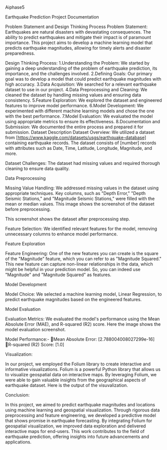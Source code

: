 Aiphase5

Earthquake Prediction Project Documentation

Problem Statement and Design Thinking Process
Problem Statement:
Earthquakes are natural disasters with devastating consequences. The ability to predict earthquakes and mitigate their impact is of paramount importance. This project aims to develop a machine learning model that predicts earthquake magnitudes, allowing for timely alerts and disaster preparedness.

Design Thinking Process:
1.Understanding the Problem: We started by gaining a deep understanding of the problem of earthquake prediction, its importance, and the challenges involved.
2.Defining Goals: Our primary goal was to develop a model that could predict earthquake magnitudes with high accuracy.
3.Data Acquisition: We searched for a relevant earthquake dataset to use in our project.
4.Data Preprocessing and Cleaning: We cleaned the dataset by handling missing values and ensuring data consistency.
5.Feature Exploration: We explored the dataset and engineered features to improve model performance.
6.Model Development: We experimented with different machine learning models and chose the one with the best performance.
7.Model Evaluation: We evaluated the model using appropriate metrics to ensure its effectiveness.
8.Documentation and Submission: We documented the entire process and prepared it for submission.
Dataset Description
Dataset Overview:
We utilized a dataset from [https://www.kaggle.com/datasets/usgs/earthquake-database] containing earthquake records. The dataset consists of [number] records with attributes such as Date, Time, Latitude, Longitude, Magnitude, and more.

Dataset Challenges:
The dataset had missing values and required thorough cleaning to ensure data quality.

Data Preprocessing

Missing Value Handling:
We addressed missing values in the dataset using appropriate techniques. Key columns, such as "Depth Error," "Depth Seismic Stations," and "Magnitude Seismic Stations," were filled with the mean or median values.
This image shows the screenshot of the dataset before preprocessing.

This screenshot shows the dataset after preprocessing step.



Feature Selection:
We identified relevant features for the model, removing unnecessary columns to enhance model performance.

Feature Exploration

Feature Engineering:
One of the new features you can create is the square of the "Magnitude" feature, which you can refer to as "Magnitude Squared." This new feature can capture non-linear relationships in the data, which might be helpful in your prediction model. So, you can indeed use "Magnitude" and "Magnitude Squared" as features.

Model Development

Model Choice:
We selected a machine learning model, Linear Regression, to predict earthquake magnitudes based on the engineered features.

Model Evaluation

Evaluation Metrics:
We evaluated the model's performance using the  Mean Absolute Error (MAE), and R-squared (R2) score.
Here the image shows the model evaluation screenshot.


Model Performance:-
Mean Absolute Error: [2.788004008027299e-16]
R-squared (R2) Score: [1.0]

Visualization:

In our project, we employed the Folium library to create interactive and informative visualizations. Folium is a powerful Python library that allows us to visualize geospatial data on interactive maps. By leveraging Folium, we were able to gain valuable insights from the geographical aspects of earthquake dataset.
Here is the output of the visuvalization.


Conclusion:

In this project, we aimed to predict earthquake magnitudes and locations using machine learning and geospatial visualization. Through rigorous data preprocessing and feature engineering, we developed a predictive model that shows promise in earthquake forecasting. By integrating Folium for geospatial visualization, we improved data exploration and delivered interactive maps for end-users. This work contributes to the field of earthquake prediction, offering insights into future advancements and applications.
